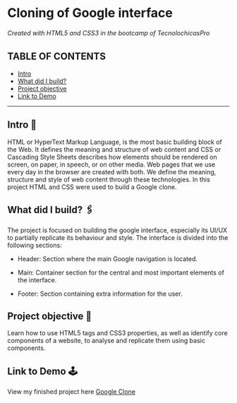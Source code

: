 # Cloning of Google interface
###### Created with HTML5 and CSS3 in the bootcamp of TecnolochicasPro

## TABLE OF CONTENTS
* [Intro](#intro-)
* [What did I build?](#what-did-i-build-)
* [Project objective](#project-objective-)
* [Link to Demo](#link-to-demo-)

***

## Intro 📖
HTML or HyperText Markup Language, is the most basic building block of the Web. It defines the meaning and structure of web content and CSS or Cascading Style Sheets describes how elements should be rendered on screen, on paper, in speech, or on other media. Web pages that we use every day in the browser are created with both. We define the meaning, structure and style of web content through these technologies.
In this project HTML and CSS were used to build a Google clone.

## What did I build? 🖇
The project is focused on building the google interface, especially its UI/UX to partially replicate its behaviour and style. The interface is divided into the following sections:

* Header: Section where the main Google navigation is located.

* Main: Container section for the central and most important elements of the interface.

* Footer: Section containing extra information for the user.

## Project objective 🎯
Learn how to use HTML5 tags and CSS3 properties, as well as identify core components of a website, to analyse and replicate them using basic components.

## Link to Demo 🕹
View my finished project here [Google Clone](https://bad24s.github.io/Google-Clone/)

